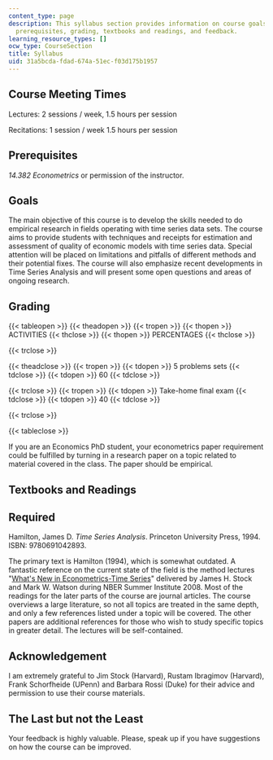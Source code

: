 ```yaml
---
content_type: page
description: This syllabus section provides information on course goals, meeting times,
  prerequisites, grading, textbooks and readings, and feedback.
learning_resource_types: []
ocw_type: CourseSection
title: Syllabus
uid: 31a5bcda-fdad-674a-51ec-f03d175b1957
---
```


Course Meeting Times
--------------------

Lectures: 2 sessions / week, 1.5 hours per session

Recitations: 1 session / week 1.5 hours per session

Prerequisites
-------------

_14.382 Econometrics_ or permission of the instructor.

Goals
-----

The main objective of this course is to develop the skills needed to do empirical research in fields operating with time series data sets. The course aims to provide students with techniques and receipts for estimation and assessment of quality of economic models with time series data. Special attention will be placed on limitations and pitfalls of different methods and their potential fixes. The course will also emphasize recent developments in Time Series Analysis and will present some open questions and areas of ongoing research.

Grading
-------

{{< tableopen >}}
{{< theadopen >}}
{{< tropen >}}
{{< thopen >}}
ACTIVITIES
{{< thclose >}}
{{< thopen >}}
PERCENTAGES
{{< thclose >}}

{{< trclose >}}

{{< theadclose >}}
{{< tropen >}}
{{< tdopen >}}
5 problems sets
{{< tdclose >}}
{{< tdopen >}}
60
{{< tdclose >}}

{{< trclose >}}
{{< tropen >}}
{{< tdopen >}}
Take-home final exam
{{< tdclose >}}
{{< tdopen >}}
40
{{< tdclose >}}

{{< trclose >}}

{{< tableclose >}}

If you are an Economics PhD student, your econometrics paper requirement could be fulfilled by turning in a research paper on a topic related to material covered in the class. The paper should be empirical.

Textbooks and Readings
----------------------

Required
--------

Hamilton, James D. _Time Series Analysis_. Princeton University Press, 1994. ISBN: 9780691042893.

The primary text is Hamilton (1994), which is somewhat outdated. A fantastic reference on the current state of the field is the method lectures "[What's New in Econometrics-Time Series](http://www.nber.org/minicourse_2008.html)" delivered by James H. Stock and Mark W. Watson during NBER Summer Institute 2008. Most of the readings for the later parts of the course are journal articles. The course overviews a large literature, so not all topics are treated in the same depth, and only a few references listed under a topic will be covered. The other papers are additional references for those who wish to study specific topics in greater detail. The lectures will be self-contained.

Acknowledgement
---------------

I am extremely grateful to Jim Stock (Harvard), Rustam Ibragimov (Harvard), Frank Schorfheide (UPenn) and Barbara Rossi (Duke) for their advice and permission to use their course materials.

The Last but not the Least
--------------------------

Your feedback is highly valuable. Please, speak up if you have suggestions on how the course can be improved.
